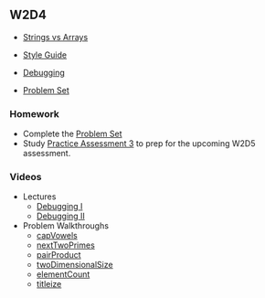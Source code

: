 ## W2D4

- [Strings vs Arrays][strings-vs-arrays]
- [Style Guide][style-guide]
- [Debugging][debugging]

- [Problem Set][w2d4-pset]

### Homework

- Complete the [Problem Set][w2d4-pset]
- Study [Practice Assessment 3][practice-3] to prep for the upcoming W2D5 assessment.

### Videos

- Lectures
  - [Debugging I](https://vimeo.com/209444666/4dd944cd0d)
  - [Debugging II](https://vimeo.com/209444681/0727382c7a)
- Problem Walkthroughs
  - [capVowels](https://vimeo.com/213908348/0e2b2759d7)
  - [nextTwoPrimes](https://vimeo.com/209436548/1e7749e6db)
  - [pairProduct](https://vimeo.com/209436590/83e2797858)
  - [twoDimensionalSize](https://vimeo.com/213908325/6390b09664)
  - [elementCount](https://vimeo.com/212311862/c9a1105bf3)
  - [titleize](https://vimeo.com/209449876/ff6816a902)

[strings-vs-arrays]: ./notes/strings_vs_arrays.md
[style-guide]: ./notes/style_guide.md
[debugging]: ./notes/debugging.md
[w2d4-pset]: ./w2d4_pset.zip
[practice-3]: /practice_assessments/practice_3
